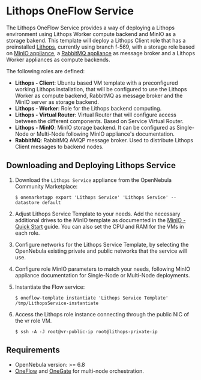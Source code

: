 # Lithops OneFlow Service

The Lithops OneFlow Service provides a way of deploying a Lithops environment using Lithops Worker compute backend and MinIO as a storage bakend. This template will deploy a Lithops Client role that has a preinstalled [Lithops](https://github.com/OpenNebula/lithops), currently using branch f-569, with a storage role based on [MinIO appliance](https://github.com/OpenNebula/one-apps/wiki/minio_intro), a [RabbitMQ appliance](https://github.com/OpenNebula/marketplace-community/wiki/rabbitmq_intro) as message broker and a Lithops Worker appliances as compute backends.

The following roles are defined:

* **Lithops - Client**: Ubuntu based VM template with a preconfigured working Lithops installation, that will be configured to use the Lithops Worker as compute backend, RabbitMQ as message broker and the MinIO server as storage backend.
* **Lithops - Worker**: Role for the Lithops backend computing.
* **Lithops - Virtual Router**: Virtual Router that will configure access between the different components. Based on Service Virtual Router.
* **Lithops - MinIO**: MinIO storage backend. It can be configured as Single-Node or Multi-Node following MinIO appliance's documentation.
* **RabbitMQ**: RabbitMQ AMQP message broker. Used to distribute Lithops Client messages to backend nodes.


## Downloading and Deploying Lithops Service

1. Download the `Lithops Service` appliance from the OpenNebula Community Marketplace:

   ```shell
   $ onemarketapp export 'Lithops Service' 'Lithops Service' --datastore default
   ```
2. Adjust Lithops Service Template to your needs. Add the necessary additional drives to the MinIO template as documented in the [MinIO -Quick Start](https://github.com/OpenNebula/one-apps/wiki/minio_quick) guide. You can also set the CPU and RAM for the VMs in each role.
3. Configure networks for the Lithops Service Template, by selecting the OpenNebula existing private and public networks that the service will use. 
4. Configure role MinIO parameters to match your needs, following MinIO appliance documentation for Single-Node or Multi-Node deployments.
5. Instantiate the Flow service:
   
   ```shell
   $ oneflow-template instantiate 'Lithops Service Template' /tmp/LithopsService-instantiate
   ```
6. Access the Lithops role instance connecting through the public NIC of the vr role VM.
   ```shell
   $ ssh -A -J root@vr-public-ip root@lithops-private-ip
   ```

## Requirements

* OpenNebula version: >= 6.8
* [OneFlow](https://docs.opennebula.io/stable/management_and_operations/multivm_service_management/overview.html) and [OneGate](https://docs.opennebula.io/stable/management_and_operations/multivm_service_management/onegate_usage.html) for multi-node orchestration.
